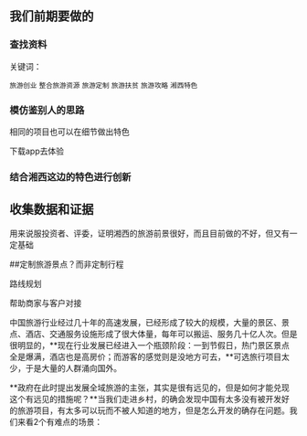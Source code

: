 ## 我们前期要做的

### 查找资料

关键词：

`旅游创业` `整合旅游资源` `旅游定制` `旅游扶贫` `旅游攻略` `湘西特色`

### 模仿鉴别人的思路

相同的项目也可以在细节做出特色

下载app去体验

### 结合湘西这边的特色进行创新

## 收集数据和证据

用来说服投资者、评委，证明湘西的旅游前景很好，而且目前做的不好，但又有一定基础

##定制旅游景点？而非定制行程

路线规划

帮助商家与客户对接

中国旅游行业经过几十年的高速发展，已经形成了较大的规模，大量的景区、景点、酒店、交通服务设施形成了很大体量，每年可以搬运、服务几十亿人次。但是很明显的，**现在行业发展已经进入一个瓶颈阶段：一到节假日，热门景区景点全是爆满，酒店也是高房价；而游客的感觉则是没地方可去，**可选旅行项目太少，于是大量的人群涌向国外。

**政府在此时提出发展全域旅游的主张，其实是很有远见的，但是如何才能兑现这个有远见的措施呢？**当我们走进乡村，的确会发现中国有太多没有被开发好的旅游项目，有太多可以玩而不被人知道的地方，但是怎么开发的确存在问题。我们来看2个有难点的场景：